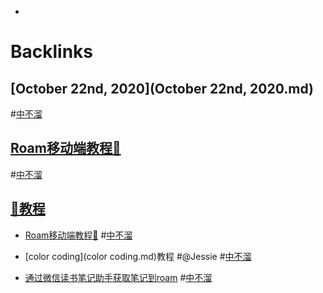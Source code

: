 - 

# Backlinks
## [October 22nd, 2020](October 22nd, 2020.md)

#[中不溜](中不溜.md)

## [Roam移动端教程🏃](Roam移动端教程🏃.md)

#[中不溜](中不溜.md)

## [📘教程](📘教程.md)
- [Roam移动端教程🏃](Roam移动端教程🏃.md) #[中不溜](中不溜.md)

- [color coding](color coding.md)教程 #@Jessie #[中不溜](中不溜.md)

- [通过微信读书笔记助手获取笔记到roam](通过微信读书笔记助手获取笔记到roam.md) #[中不溜](中不溜.md)

